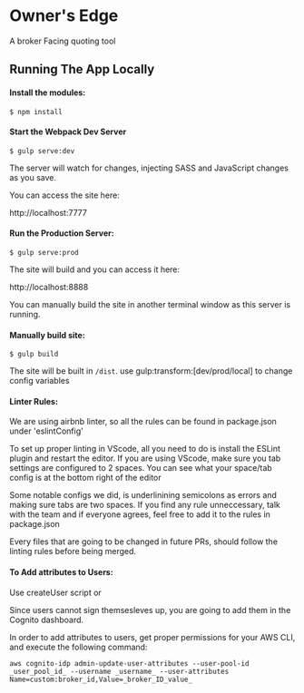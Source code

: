 # Owner's Edge
A broker Facing quoting tool

## Running The App Locally

#### Install the modules:

```
$ npm install
```

#### Start the Webpack Dev Server

```
$ gulp serve:dev
```

The server will watch for changes, injecting SASS  and JavaScript changes as you save.

You can access the site here:

http://localhost:7777

#### Run the Production Server:

```
$ gulp serve:prod
```

The site will build and you can access it here:

http://localhost:8888

You can manually build the site in another terminal window as this server is running.

#### Manually build site:

```
$ gulp build
```

The site will be built in `/dist`.
use gulp:transform:[dev/prod/local] to change config variables

#### Linter Rules:
We are using airbnb linter, so all the rules can be found in package.json under 'eslintConfig'

To set up proper linting in VScode, all you need to do is install the ESLint plugin and restart the editor. If you are using VScode, make sure you tab settings are configured to 2 spaces. You can see what your space/tab config is at the bottom right of the editor

Some notable configs we did, is underlinining semicolons as errors and making sure tabs are two spaces. If you find any rule unneccessary, talk with the team and if everyone agrees, feel free to add it to the rules in package.json

Every files that are going to be changed in future PRs, should follow the linting rules before being merged.

#### To Add attributes to Users:
Use createUser script or

Since users cannot sign themsesleves up, you are going to add them in the Cognito dashboard.

In order to add attributes to users, get proper permissions for your AWS CLI, and execute the following command:
```
aws cognito-idp admin-update-user-attributes --user-pool-id _user_pool_id_ --username _username_ --user-attributes Name=custom:broker_id,Value=_broker_ID_value_
```